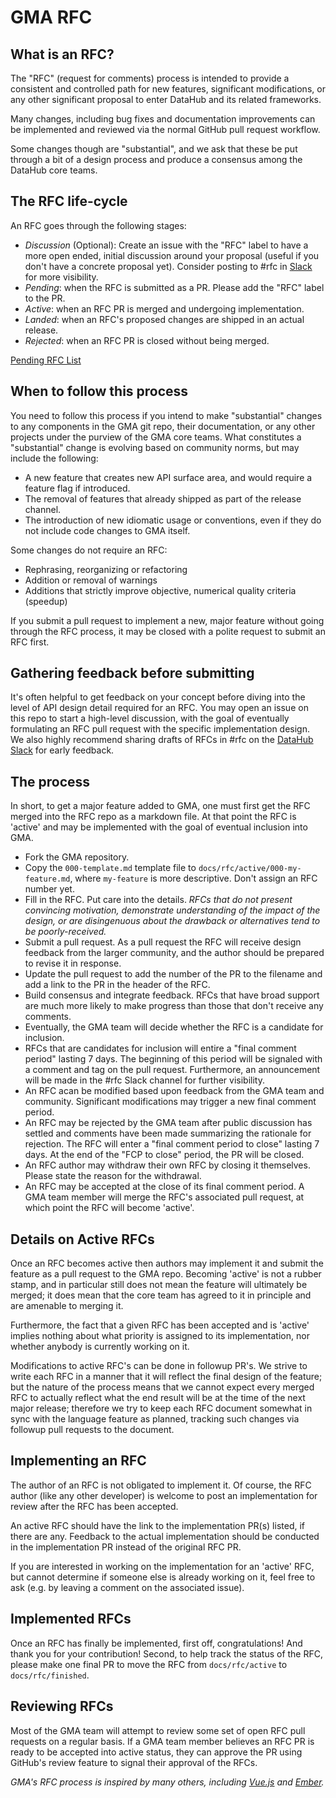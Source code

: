 # GMA RFC

## What is an RFC?

The "RFC" (request for comments) process is intended to provide a consistent and controlled path for new features,
significant modifications, or any other significant proposal to enter DataHub and its related frameworks.

Many changes, including bug fixes and documentation improvements can be implemented and reviewed via the normal GitHub
pull request workflow.

Some changes though are "substantial", and we ask that these be put through a bit of a design process and produce a
consensus among the DataHub core teams.

## The RFC life-cycle

An RFC goes through the following stages:

- _Discussion_ (Optional): Create an issue with the "RFC" label to have a more open ended, initial discussion around
  your proposal (useful if you don't have a concrete proposal yet). Consider posting to #rfc in [Slack](../slack.md) for
  more visibility.
- _Pending_: when the RFC is submitted as a PR. Please add the "RFC" label to the PR.
- _Active_: when an RFC PR is merged and undergoing implementation.
- _Landed_: when an RFC's proposed changes are shipped in an actual release.
- _Rejected_: when an RFC PR is closed without being merged.

[Pending RFC List](https://github.com/linkedin/datahub-gma/pulls?q=is%3Apr+is%3Aopen+label%3Arfc+)

## When to follow this process

You need to follow this process if you intend to make "substantial" changes to any components in the GMA git repo,
their documentation, or any other projects under the purview of the GMA core teams. What constitutes a "substantial"
change is evolving based on community norms, but may include the following:

- A new feature that creates new API surface area, and would require a feature flag if introduced.
- The removal of features that already shipped as part of the release channel.
- The introduction of new idiomatic usage or conventions, even if they do not include code changes to GMA itself.

Some changes do not require an RFC:

- Rephrasing, reorganizing or refactoring
- Addition or removal of warnings
- Additions that strictly improve objective, numerical quality criteria (speedup)

If you submit a pull request to implement a new, major feature without going through the RFC process, it may be closed
with a polite request to submit an RFC first.

## Gathering feedback before submitting

It's often helpful to get feedback on your concept before diving into the level of API design detail required for an
RFC. You may open an issue on this repo to start a high-level discussion, with the goal of eventually formulating an RFC
pull request with the specific implementation design. We also highly recommend sharing drafts of RFCs in #rfc on the
[DataHub Slack](../slack.md) for early feedback.

## The process

In short, to get a major feature added to GMA, one must first get the RFC merged into the RFC repo as a markdown
file. At that point the RFC is 'active' and may be implemented with the goal of eventual inclusion into GMA.

- Fork the GMA repository.
- Copy the `000-template.md` template file to `docs/rfc/active/000-my-feature.md`, where `my-feature` is more
  descriptive. Don't assign an RFC number yet.
- Fill in the RFC. Put care into the details. _RFCs that do not present convincing motivation, demonstrate understanding
  of the impact of the design, or are disingenuous about the drawback or alternatives tend to be poorly-received._
- Submit a pull request. As a pull request the RFC will receive design feedback from the larger community, and the
  author should be prepared to revise it in response.
- Update the pull request to add the number of the PR to the filename and add a link to the PR in the header of the RFC.
- Build consensus and integrate feedback. RFCs that have broad support are much more likely to make progress than those
  that don't receive any comments.
- Eventually, the GMA team will decide whether the RFC is a candidate for inclusion.
- RFCs that are candidates for inclusion will entire a "final comment period" lasting 7 days. The beginning of this
  period will be signaled with a comment and tag on the pull request. Furthermore, an announcement will be made in the
  \#rfc Slack channel for further visibility.
- An RFC acan be modified based upon feedback from the GMA team and community. Significant modifications may trigger
  a new final comment period.
- An RFC may be rejected by the GMA team after public discussion has settled and comments have been made summarizing
  the rationale for rejection. The RFC will enter a "final comment period to close" lasting 7 days. At the end of the
  "FCP to close" period, the PR will be closed.
- An RFC author may withdraw their own RFC by closing it themselves. Please state the reason for the withdrawal.
- An RFC may be accepted at the close of its final comment period. A GMA team member will merge the RFC's associated
  pull request, at which point the RFC will become 'active'.

## Details on Active RFCs

Once an RFC becomes active then authors may implement it and submit the feature as a pull request to the GMA repo.
Becoming 'active' is not a rubber stamp, and in particular still does not mean the feature will ultimately be merged; it
does mean that the core team has agreed to it in principle and are amenable to merging it.

Furthermore, the fact that a given RFC has been accepted and is 'active' implies nothing about what priority is assigned
to its implementation, nor whether anybody is currently working on it.

Modifications to active RFC's can be done in followup PR's. We strive to write each RFC in a manner that it will reflect
the final design of the feature; but the nature of the process means that we cannot expect every merged RFC to actually
reflect what the end result will be at the time of the next major release; therefore we try to keep each RFC document
somewhat in sync with the language feature as planned, tracking such changes via followup pull requests to the document.

## Implementing an RFC

The author of an RFC is not obligated to implement it. Of course, the RFC author (like any other developer) is welcome
to post an implementation for review after the RFC has been accepted.

An active RFC should have the link to the implementation PR(s) listed, if there are any. Feedback to the actual
implementation should be conducted in the implementation PR instead of the original RFC PR.

If you are interested in working on the implementation for an 'active' RFC, but cannot determine if someone else is
already working on it, feel free to ask (e.g. by leaving a comment on the associated issue).

## Implemented RFCs

Once an RFC has finally be implemented, first off, congratulations! And thank you for your contribution! Second, to help
track the status of the RFC, please make one final PR to move the RFC from `docs/rfc/active` to `docs/rfc/finished`.

## Reviewing RFCs

Most of the GMA team will attempt to review some set of open RFC pull requests on a regular basis. If a GMA team
member believes an RFC PR is ready to be accepted into active status, they can approve the PR using GitHub's review
feature to signal their approval of the RFCs.

_GMA's RFC process is inspired by many others, including [Vue.js](https://github.com/vuejs/rfcs) and
[Ember](https://github.com/emberjs/rfcs)._
